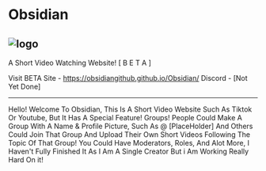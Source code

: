 # Obsidian
![logo](https://github.com/ObsidianGithub/Obsidian/assets/139707037/5502ce73-7559-4a25-abd0-3004224e0ea3)
-------------------------------------------------
A Short Video Watching Website! [ B E T A ]

Visit BETA Site - https://obsidiangithub.github.io/Obsidian/
Discord - [Not Yet Done]

-------------------------------------------------
Hello! Welcome To Obsidian, This Is A Short Video Website Such As Tiktok Or Youtube, But It Has A Special Feature! Groups!
People Could Make A Group With A Name & Profile Picture, Such As @ [PlaceHolder] And Others Could Join That Group And Upload Their Own Short
Videos Following The Topic Of That Group! You Could Have Moderators, Roles, And Alot More, I Haven't Fully Finished It As I Am A Single Creator
But i Am Working Really Hard On it!
